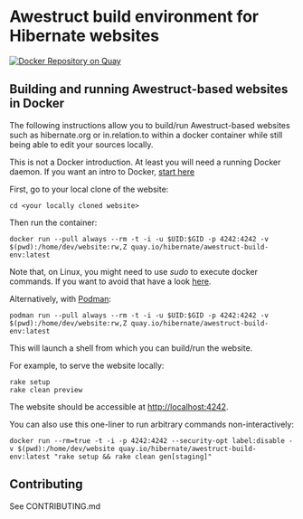 # Awestruct build environment for Hibernate websites

[![Docker Repository on Quay](https://quay.io/repository/hibernate/awestruct-build-env/status "Docker Repository on Quay")](https://quay.io/repository/hibernate/awestruct-build-env)

## Building and running Awestruct-based websites in Docker

The following instructions allow you to build/run Awestruct-based websites
such as hibernate.org or in.relation.to within a docker container
while still being able to edit your sources locally.

This is not a Docker introduction.
At least you will need a running Docker daemon.
If you want an intro to Docker, [start here](https://docs.docker.com/)

First, go to your local clone of the website:

```
cd <your locally cloned website>
```

Then run the container:

```
docker run --pull always --rm -t -i -u $UID:$GID -p 4242:4242 -v $(pwd):/home/dev/website:rw,Z quay.io/hibernate/awestruct-build-env:latest
```

Note that, on Linux, you might need to use _sudo_ to execute docker commands.
If you want to avoid that have a look [here](https://docs.docker.com/install/linux/linux-postinstall/#manage-docker-as-a-non-root-user).

Alternatively, with [Podman](https://podman.io/):

```
podman run --pull always --rm -t -i -u $UID:$GID -p 4242:4242 -v $(pwd):/home/dev/website:rw,Z quay.io/hibernate/awestruct-build-env:latest
```

This will launch a shell from which you can build/run the website.

For example, to serve the website locally:

```
rake setup
rake clean preview
```

The website should be accessible at <http://localhost:4242>.

You can also use this one-liner to run arbitrary commands non-interactively:

```
docker run --rm=true -t -i -p 4242:4242 --security-opt label:disable -v $(pwd):/home/dev/website quay.io/hibernate/awestruct-build-env:latest "rake setup && rake clean gen[staging]"
```

## Contributing

See CONTRIBUTING.md
